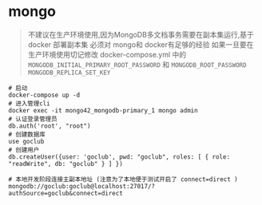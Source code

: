 # mongo

> 不建议在生产环境使用,因为MongoDB多文档事务需要在副本集运行,基于 docker 部署副本集 必须对 mongo和 docker有足够的经验
> 如果一旦要在生产环境使用切记修改 docker-compose.yml 中的 `MONGODB_INITIAL_PRIMARY_ROOT_PASSWORD` 和 `MONGODB_ROOT_PASSWORD`  `MONGODB_REPLICA_SET_KEY`

```shell
# 启动
docker-compose up -d
# 进入管理cli
docker exec -it mongo42_mongodb-primary_1 mongo admin
# 认证登录管理员
db.auth('root', "root")
# 创建数据库
use goclub
# 创建用户
db.createUser({user: 'goclub', pwd: "goclub", roles: [ { role: "readWrite", db: "goclub" } ] })
```

```
# 本地开发阶段连接主副本地址 (注意为了本地便于测试开启了 connect=direct )
mongodb://goclub:goclub@localhost:27017/?authSource=goclub&connect=direct
```